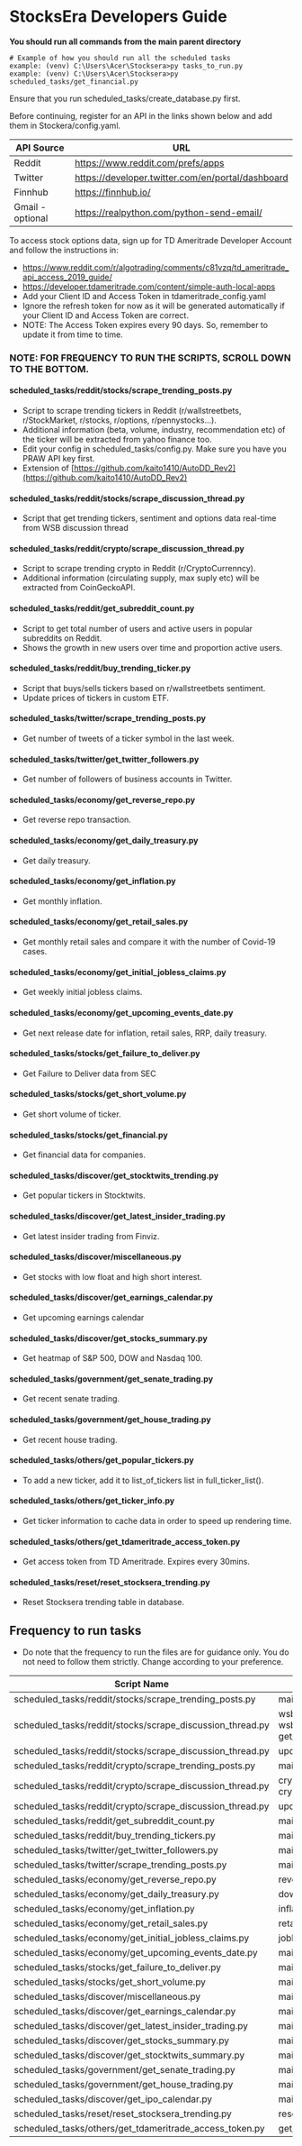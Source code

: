 # StocksEra Developers Guide

<b>You should run all commands from the main parent directory</b>
```
# Example of how you should run all the scheduled tasks
example: (venv) C:\Users\Acer\Stocksera>py tasks_to_run.py
example: (venv) C:\Users\Acer\Stocksera>py scheduled_tasks/get_financial.py
```

Ensure that you run scheduled_tasks/create_database.py first.
 
Before continuing, register for an API in the links shown below and add them in Stockera/config.yaml.

| API Source     | URL                                                 |
| -------------- |---------------------------------------------------- |
| Reddit         | https://www.reddit.com/prefs/apps                   |
| Twitter        | https://developer.twitter.com/en/portal/dashboard   |
| Finnhub        | https://finnhub.io/                                 |
| Gmail -optional| https://realpython.com/python-send-email/           |

To access stock options data, sign up for TD Ameritrade Developer Account and follow the instructions in: 
- https://www.reddit.com/r/algotrading/comments/c81vzq/td_ameritrade_api_access_2019_guide/
- https://developer.tdameritrade.com/content/simple-auth-local-apps
- Add your Client ID and Access Token in tdameritrade_config.yaml
- Ignore the refresh token for now as it will be generated automatically if your Client ID and Access Token are correct.
- NOTE: The Access Token expires every 90 days. So, remember to update it from time to time.

### NOTE: FOR FREQUENCY TO RUN THE SCRIPTS, SCROLL DOWN TO THE BOTTOM.

#### scheduled_tasks/reddit/stocks/scrape_trending_posts.py
- Script to scrape trending tickers in Reddit (r/wallstreetbets, r/StockMarket, r/stocks, r/options, r/pennystocks...).
- Additional information (beta, volume, industry, recommendation etc) of the ticker will be extracted from yahoo finance too.
- Edit your config in scheduled_tasks/config.py. Make sure you have you PRAW API key first.
- Extension of [https://github.com/kaito1410/AutoDD_Rev2](https://github.com/kaito1410/AutoDD_Rev2)

#### scheduled_tasks/reddit/stocks/scrape_discussion_thread.py
- Script that get trending tickers, sentiment and options data real-time from WSB discussion thread

#### scheduled_tasks/reddit/crypto/scrape_discussion_thread.py
- Script to scrape trending crypto in Reddit (r/CryptoCurrenncy).
- Additional information (circulating supply, max suply etc) will be extracted from CoinGeckoAPI.

#### scheduled_tasks/reddit/get_subreddit_count.py
- Script to get total number of users and active users in popular subreddits on Reddit.
- Shows the growth in new users over time and proportion active users.

#### scheduled_tasks/reddit/buy_trending_ticker.py
- Script that buys/sells tickers based on r/wallstreetbets sentiment.
- Update prices of tickers in custom ETF.

#### scheduled_tasks/twitter/scrape_trending_posts.py
- Get number of tweets of a ticker symbol in the last week.

#### scheduled_tasks/twitter/get_twitter_followers.py
- Get number of followers of business accounts in Twitter.

#### scheduled_tasks/economy/get_reverse_repo.py
- Get reverse repo transaction.

#### scheduled_tasks/economy/get_daily_treasury.py
- Get daily treasury.

#### scheduled_tasks/economy/get_inflation.py
- Get monthly inflation.

#### scheduled_tasks/economy/get_retail_sales.py
- Get monthly retail sales and compare it with the number of Covid-19 cases.

#### scheduled_tasks/economy/get_initial_jobless_claims.py
- Get weekly initial jobless claims.

#### scheduled_tasks/economy/get_upcoming_events_date.py
- Get next release date for inflation, retail sales, RRP, daily treasury.

#### scheduled_tasks/stocks/get_failure_to_deliver.py
- Get Failure to Deliver data from SEC

#### scheduled_tasks/stocks/get_short_volume.py
- Get short volume of ticker.

#### scheduled_tasks/stocks/get_financial.py
- Get financial data for companies.

#### scheduled_tasks/discover/get_stocktwits_trending.py
- Get popular tickers in Stocktwits.

#### scheduled_tasks/discover/get_latest_insider_trading.py
- Get latest insider trading from Finviz.

#### scheduled_tasks/discover/miscellaneous.py
- Get stocks with low float and high short interest.

#### scheduled_tasks/discover/get_earnings_calendar.py
- Get upcoming earnings calendar

#### scheduled_tasks/discover/get_stocks_summary.py 
- Get heatmap of S&P 500, DOW and Nasdaq 100.

#### scheduled_tasks/government/get_senate_trading.py     
- Get recent senate trading.

#### scheduled_tasks/government/get_house_trading.py     
- Get recent house trading.

#### scheduled_tasks/others/get_popular_tickers.py
- To add a new ticker, add it to list_of_tickers list in full_ticker_list().

#### scheduled_tasks/others/get_ticker_info.py
- Get ticker information to cache data in order to speed up rendering time.

#### scheduled_tasks/others/get_tdameritrade_access_token.py
- Get access token from TD Ameritrade. Expires every 30mins.

#### scheduled_tasks/reset/reset_stocksera_trending.py
- Reset Stocksera trending table in database.

## Frequency to run tasks
- Do note that the frequency to run the files are for guidance only. You do not need to follow them strictly. Change according to your preference.

| Script Name                                                                           | Functions                               | Frequency   |
| ------------------------------------------------------------------------------------- |-----------------------------------------|-------------|
| scheduled_tasks/reddit/stocks/scrape_trending_posts.py                                | main()                                  | Daily (PM)  |
| scheduled_tasks/reddit/stocks/scrape_discussion_thread.py                             | wsb_live(), wsb_change(), get_mkt_cap() | 10 Mins     |
| scheduled_tasks/reddit/stocks/scrape_discussion_thread.py                             | update_hourly()                         | Hourly      |
| scheduled_tasks/reddit/crypto/scrape_trending_posts.py                                | main()                                  | Daily (PM)  |
| scheduled_tasks/reddit/crypto/scrape_discussion_thread.py                             | crypto_live(), crypto_change()          | 10 Mins     |
| scheduled_tasks/reddit/crypto/scrape_discussion_thread.py                             | update_hourly()                         | Hourly      |
| scheduled_tasks/reddit/get_subreddit_count.py                                         | main()                                  | Daily (MH)  |
| scheduled_tasks/reddit/buy_trending_tickers.py                                        | main()                                  | Daily (MH)  |
| scheduled_tasks/twitter/get_twitter_followers.py                                      | main()                                  | Daily       |
| scheduled_tasks/twitter/scrape_trending_posts.py                                      | main()                                  | Daily (MH)  |
| scheduled_tasks/economy/get_reverse_repo.py                                           | reverse_repo()                          | 1.30PM      |
| scheduled_tasks/economy/get_daily_treasury.py                                         | download_json()                         | 4.00PM      |
| scheduled_tasks/economy/get_inflation.py                                              | inflation()                             | Monthly     |
| scheduled_tasks/economy/get_retail_sales.py                                           | retail_sales()                          | Monthly     |
| scheduled_tasks/economy/get_initial_jobless_claims.py                                 | jobless_claims()                        | Weekly      |
| scheduled_tasks/economy/get_upcoming_events_date.py                                   | main()                                  | 6.00PM      |
| scheduled_tasks/stocks/get_failure_to_deliver.py                                      | main()                                  | 2 Weeks     |
| scheduled_tasks/stocks/get_short_volume.py                                            | main()                                  | 6.00PM      | 
| scheduled_tasks/discover/miscellaneous.py                                             | main()                                  | Daily (AH)  |
| scheduled_tasks/discover/get_earnings_calendar.py                                     | main()                                  | Daily (AH)  |
| scheduled_tasks/discover/get_latest_insider_trading.py                                | main()                                  | 2 Hours     |
| scheduled_tasks/discover/get_stocks_summary.py                                        | main()                                  | 10 Mins     |
| scheduled_tasks/discover/get_stocktwits_summary.py                                    | main()                                  | Hourly      |
| scheduled_tasks/government/get_senate_trading.py                                      | main()                                  | Daily (AH)  |
| scheduled_tasks/government/get_house_trading.py                                       | main()                                  | Daily (AH)  |
| scheduled_tasks/discover/get_ipo_calendar.py                                          | main()                                  | Daily (AH)  |
| scheduled_tasks/reset/reset_stocksera_trending.py                                     | reset_trending_db()                     | 30 Mins     |
| scheduled_tasks/others/get_tdameritrade_access_token.py                               | get_access_token()                      | 30 Mins     |